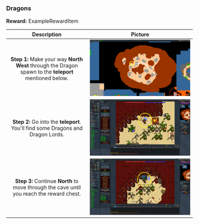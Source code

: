 ### Dragons
**Reward:** ExampleRewardItem

|Description|Picture|
|:---:|:---:|
|**Step 1:** Make your way **North West** through the Dragon spawn to the **teleport** mentioned below.|![Step 1](1.png)|
|**Step 2:** Go into the **teleport**. You'll find some Dragons and Dragon Lords.|![Step 2](2.png)|
|**Step 3:** Continue **North** to move through the cave until you reach the reward chest.|![Step 3](3.png)|
